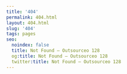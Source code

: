 ```yaml
---
title: '404'
permalink: 404.html
layout: 404.html
slug: '404'
tags: pages
seo:
  noindex: false
  title: Not Found — Outsourceo 128
  og:title: Not Found — Outsourceo 128
  twitter:title: Not Found — Outsourceo 128
---
```



